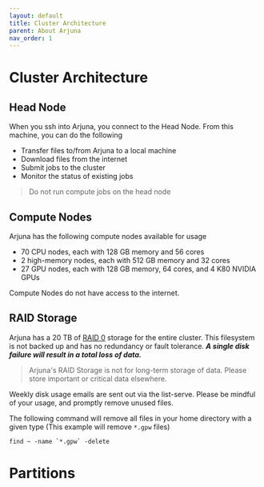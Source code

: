 ```yaml
---
layout: default
title: Cluster Architecture
parent: About Arjuna
nav_order: 1
---
```


# Cluster Architecture

## Head Node

When you ssh into Arjuna, you connect to the Head Node. From this machine, you
can do the following

- Transfer files to/from Arjuna to a local machine
- Download files from the internet
- Submit jobs to the cluster
- Monitor the status of existing jobs

> Do not run compute jobs on the head node

## Compute Nodes

Arjuna has the following compute nodes available for usage

- 70 CPU nodes, each with 128 GB memory and 56 cores
- 2 high-memory nodes, each with 512 GB memory and 32 cores
- 27 GPU nodes, each with 128 GB memory, 64 cores, and 4 K80 NVIDIA GPUs

Compute Nodes do not have access to the internet.

## RAID Storage

Arjuna has a 20 TB of [RAID 0] storage for the entire cluster. This filesystem
is not backed up and has no redundancy or fault tolerance. ***A single disk failure
will result in a total loss of data.***

> Arjuna's RAID Storage is not for long-term storage of data. Please store important
> or critical data elsewhere.

[RAID 0]: https://en.wikipedia.org/wiki/Standard_RAID_levels#RAID_0

Weekly disk usage emails are sent out via the list-serve. Please be mindful
of your usage, and promptly remove unused files.

The following command will remove all files in your home directory with a given
type (This example will remove `*.gpw` files)

```shell
find ~ -name `*.gpw` -delete
```

# Partitions
